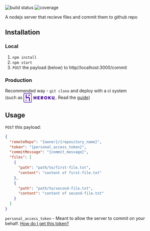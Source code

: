 <img src="https://api.travis-ci.com/spread-the-code/git-commiter-nodejs.svg?branch=master" alt="build status" /> <img src="https://coveralls.io/repos/github/spread-the-code/git-commiter-nodejs/badge.svg?branch=master" alt="coverage" />

A nodejs server that recieve files and commit them to github repo

## Installation

### Local

1. `npm install`
2. `npm start`
3. `POST` the payload (below) to http//localhost:3000/commit

### Production
Recommended way - `git clone` and deploy with a ci system<br />
(such as
<a href="https://heroku.com" target="_blank">
  <img height="30" valign="middle" src="assets/heroku-logo.svg" alt="heroku" />
</a>.
Read the <a href="https://devcenter.heroku.com/articles/github-integration" target="_blank">guide</a>)

## Usage

`POST` this payload:

```json
{
  "remoteRepo": "{owner}/{repository_name}",
  "token": "{personal_access_token}",
  "commitMessage": "{commit_message}",
  "files": [
    {
      "path": "path/to/first-file.txt",
      "content": "content of first-file.txt"
    },
    {
      "path": "path/to/second-file.txt",
      "content": "content of second-file.txt"
    }
  ]
}
```

`personal_access_token` - Meant to allow the server to commit on your behalf. <a href="https://help.github.com/articles/creating-a-personal-access-token-for-the-command-line/" target="_blank">How do I get this token?</a>
